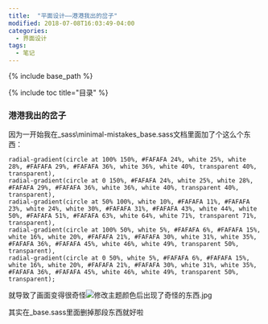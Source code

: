 ```yaml
---
title:  "平面设计——港港我出的岔子"
modified: 2018-07-08T16:03:49-04:00
categories: 
  - 界面设计
tags:
  - 笔记
---
```

{% include base_path %}
 	 	  
{% include toc title="目录" %}
 	 	  
### 港港我出的岔子

因为一开始我在_sass\minimal-mistakes\_base.sass文档里面加了个这么个东西：
```
radial-gradient(circle at 100% 150%, #FAFAFA 24%, white 25%, white 28%, #FAFAFA 29%, #FAFAFA 36%, white 36%, white 40%, transparent 40%, transparent),
radial-gradient(circle at 0 150%, #FAFAFA 24%, white 25%, white 28%, #FAFAFA 29%, #FAFAFA 36%, white 36%, white 40%, transparent 40%, transparent),
radial-gradient(circle at 50% 100%, white 10%, #FAFAFA 11%, #FAFAFA 23%, white 24%, white 30%, #FAFAFA 31%, #FAFAFA 43%, white 44%, white 50%, #FAFAFA 51%, #FAFAFA 63%, white 64%, white 71%, transparent 71%, transparent),
radial-gradient(circle at 100% 50%, white 5%, #FAFAFA 6%, #FAFAFA 15%, white 16%, white 20%, #FAFAFA 21%, #FAFAFA 30%, white 31%, white 35%, #FAFAFA 36%, #FAFAFA 45%, white 46%, white 49%, transparent 50%, transparent),
radial-gradient(circle at 0 50%, white 5%, #FAFAFA 6%, #FAFAFA 15%, white 16%, white 20%, #FAFAFA 21%, #FAFAFA 30%, white 31%, white 35%, #FAFAFA 36%, #FAFAFA 45%, white 46%, white 49%, transparent 50%, transparent);
```
就导致了画面变得很奇怪![修改主题颜色后出现了奇怪的东西.jpg](/minimal-mistakes/images/截图集合/修改主题颜色后出现了奇怪的东西.jpg)

其实在_base.sass里面删掉那段东西就好啦